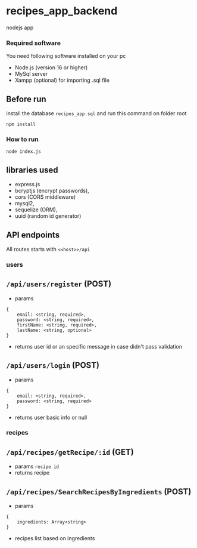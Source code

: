 # recipes_app_backend

nodejs app

### Required software
You need following software installed on your pc
- Node.js (version 16 or higher)
- MySql server
- Xampp (optional) for importing .sql file

## Before run
install the database `recipes_app.sql` and run this command on folder root

`npm install`

### How to run
`node index.js`

## libraries used
- express.js
- bcryptjs (encrypt passwords),
- cors (CORS middleware)
- mysql2,
- sequelize (ORM),
- uuid (random id generator)

## API endpoints
All routes starts with `<<host>>/api`
### users
## `/api/users/register` (POST)

- params
```
{ 
    email: <string, required>, 
    password: <string, required>, 
    firstName: <string, required>, 
    lastName: <string, optional> 
}
```
- returns user id or an specific message in case didn't pass validation

## `/api/users/login` (POST)

- params
```
{ 
    email: <string, required>, 
    password: <string, required> 
}
```
- returns user basic info or null

### recipes
## `/api/recipes/getRecipe/:id` (GET)

- params
`recipe id`
- returns recipe

## `/api/recipes/SearchRecipesByIngredients` (POST)

- params
```
{ 
    ingredients: Array<string>
}
```
- recipes list based on ingredients